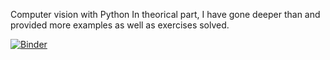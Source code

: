 Computer vision with Python
In theorical part, I have gone deeper than and provided more examples as well as exercises solved.

[![Binder](https://mybinder.org/badge_logo.svg)](https://mybinder.org/v2/gh/PhysTony/C8Vj4_PCV_OCV_DL/master)
